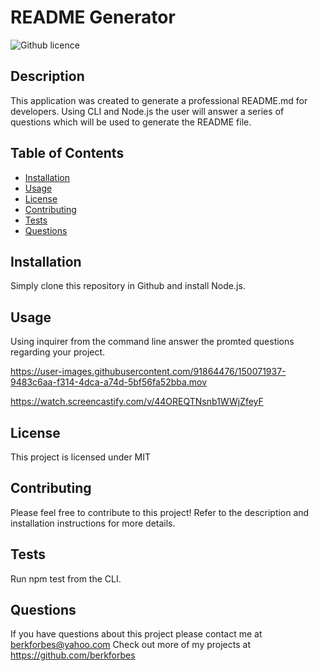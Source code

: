 # README Generator
  ![Github licence](https://img.shields.io/badge/license-MIT-blue.svg)
  
  ## Description
  This application was created to generate a professional README.md for developers. Using CLI and Node.js the user will answer a series of questions which will be used to generate the README file.

  ## Table of Contents
  - [Installation](#installation)
  - [Usage](#usage)
  - [License](#license)
  - [Contributing](#contributions)
  - [Tests](#tests)
  - [Questions](#questions)

  ## Installation
  Simply clone this repository in Github and install Node.js.

  ## Usage
  Using inquirer from the command line answer the promted questions regarding your project.
  

https://user-images.githubusercontent.com/91864476/150071937-9483c6aa-f314-4dca-a74d-5bf56fa52bba.mov


  https://watch.screencastify.com/v/44OREQTNsnb1WWjZfeyF

  ## License
  This project is licensed under MIT

  ## Contributing
  Please feel free to contribute to this project! Refer to the description and installation instructions for more details.

  ## Tests
  Run npm test from the CLI.

  ## Questions
  If you have questions about this project please contact me at berkforbes@yahoo.com
  Check out more of my projects at https://github.com/berkforbes
  
